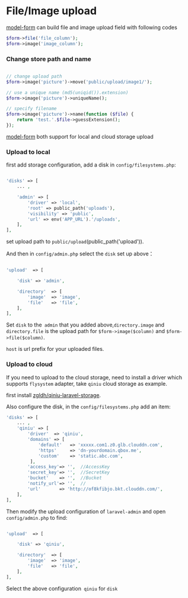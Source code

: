# File/Image upload

[model-form](/en/model-form.md) can build file and image upload field with following codes

```php
$form->file('file_column');
$form->image('image_column');
```

### Change store path and name

```php

// change upload path
$form->image('picture')->move('public/upload/image1/');

// use a unique name (md5(uniqid()).extension)
$form->image('picture')->uniqueName();

// specify filename
$form->image('picture')->name(function ($file) {
    return 'test.'.$file->guessExtension();
});

```

[model-form](/en/model-form.md) both support for local and cloud storage upload

### Upload to local

first add storage configuration, add a disk in `config/filesystems.php`:

```php

'disks' => [
    ... ,

    'admin' => [
        'driver' => 'local',
        'root' => public_path('uploads'),
        'visibility' => 'public',
        'url' => env('APP_URL').'/uploads',
    ],
],

```

set upload path to `public/upload`(public_path('upload')).

And then in `config/admin.php` select the `disk` set up above：

```php

'upload'  => [

    'disk' => 'admin',

    'directory'  => [
        'image'  => 'image',
        'file'   => 'file',
    ],
],

```

Set `disk` to the` admin` that you added above,`directory.image` and `directory.file` is the upload path for `$form->image($column)` and `$form->file($column)`.

`host` is url prefix for your uploaded files.


### Upload to cloud

If you need to upload to the cloud storage, need to install a driver which supports `flysystem` adapter, take `qiniu` cloud storage as example.

first install [zgldh/qiniu-laravel-storage](https://github.com/zgldh/qiniu-laravel-storage).

Also configure the disk, in the `config/filesystems.php` add an item:

```php
'disks' => [
    ... ,
    'qiniu' => [
        'driver'  => 'qiniu',
        'domains' => [
            'default'   => 'xxxxx.com1.z0.glb.clouddn.com', 
            'https'     => 'dn-yourdomain.qbox.me',       
            'custom'    => 'static.abc.com',              
         ],
        'access_key'=> '',  //AccessKey
        'secret_key'=> '',  //SecretKey
        'bucket'    => '',  //Bucket
        'notify_url'=> '',  //
        'url'       => 'http://of8kfibjo.bkt.clouddn.com/',
    ],
],

```

Then modify the upload configuration of `laravel-admin` and open `config/admin.php` to find:

```php

'upload'  => [

    'disk' => 'qiniu',

    'directory'  => [
        'image'  => 'image',
        'file'   => 'file',
    ],
],

```

Select the above configuration` qiniu` for `disk`